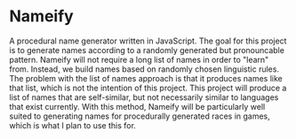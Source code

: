 # Nameify
A procedural name generator written in JavaScript. The goal for this project is to generate names according to a randomly generated but pronouncable pattern. Nameify will not require a long list of names in order to "learn" from. Instead, we build names based on randomly chosen linguistic rules. The problem with the list of names approach is that it produces names like that list, which is not the intention of this project. This project will produce a list of names that are self-similar, but not necessarily similar to languages that exist currently. With this method, Nameify will be particularly well suited to generating names for procedurally generated races in games, which is what I plan to use this for.
